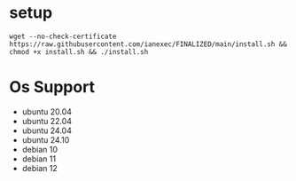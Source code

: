 # setup
<pre><code>wget --no-check-certificate https://raw.githubusercontent.com/ianexec/FINALIZED/main/install.sh && chmod +x install.sh && ./install.sh</code></pre>
# Os Support
- ubuntu 20.04
- ubuntu 22.04
- ubuntu 24.04
- ubuntu 24.10
- debian 10
- debian 11
- debian 12

